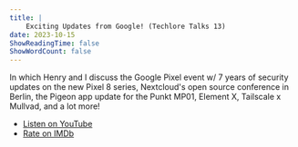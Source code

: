 ```yaml
---
title: |
    Exciting Updates from Google! (Techlore Talks 13)
date: 2023-10-15
ShowReadingTime: false
ShowWordCount: false
---
```


In which Henry and I discuss the Google Pixel event w/ 7 years of security updates on the new Pixel 8 series, Nextcloud's open source conference in Berlin, the Pigeon app update for the Punkt MP01, Element X, Tailscale x Mullvad, and a lot more!

- [Listen on YouTube](https://www.youtube.com/watch?v=SlcmiCAtdC0)
- [Rate on IMDb](https://www.imdb.com/title/tt29032637/)
